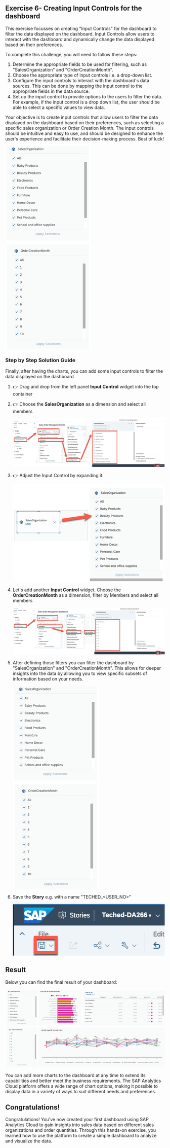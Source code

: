 ## Exercise 6- Creating **Input Controls** for the dashboard

This exercise focusses on creating "Input Controls" for the dashboard to filter the data displayed on the dashboard. Input Controls allow users to interact with the dashboard and dynamically change the data displayed based on their preferences.

To complete this challenge, you will need to follow these steps:

1. Determine the appropriate fields to be used for filtering, such as "SalesOrganization" and "OrderCreationMonth".
2. Choose the appropriate type of input controls i.e. a drop-down list.
3. Configure the input controls to interact with the dashboard's data sources. This can be done by mapping the input control to the appropriate fields in the data source.
4. Set up the input control to provide options to the users to filter the data. For example, if the input control is a drop down list, the user should be able to select a specific values to view data.


Your objective is to create input controls that allow users to filter the data displayed on the dashboard based on their preferences, such as selecting a specific sales organization or Order Creation Month. The input controls should be intuitive and easy to use, and should be designed to enhance the user's experience and facilitate their decision-making process. Best of luck!

![Input Control](images/inputcontrol.png)

### Step by Step Solution Guide

Finally, after having the charts, you can add some input controls to filter the data displayed on the dashboard 

1. 👉 Drag and drop from the left panel **Input Control** widget into the top container

2. 👉 Choose the **SalesOrganization** as a dimension and select all members

   ![SAC Chart](images/ic1.png)

3. 👉 Adjust the Input Control by expanding it.

   ![SAC Chart](images/ic2.png)

3. Let's add another **Input Control** widget. Choose the **OrderCreationMonth** as a dimension, filter by Members and select all members
   
   ![SAC Chart](images/ic3.png)


5. After defining those filters you can filter the dashboard by "SalesOrganization" and "OrderCreationMonth". This allows for deeper insights into the data by allowing you to view specific subsets of information based on your needs.

   ![SAC Chart](images/inputcontrol.png)

4. Save the **Story** e.g. with a name "TECHED_\<USER_NO>"

   ![SAC Chart](images/savestory.png)
## Result

Below you can find the final result of your dashboard:

 ![SAC Result](images/sacstory.png)

You can add more charts to the dashboard at any time to extend its capabilities and better meet the business requirements. The SAP Analytics Cloud platform offers a wide range of chart options, making it possible to display data in a variety of ways to suit different needs and preferences.

## Congratulations!

Congratulations! You've now created your first dashboard using SAP Analytics Cloud to gain insights into sales data based on different sales organizations and order quantities. Through this hands-on exercise, you learned how to use the platform to create a simple dashboard to analyze and visualize the data. 
